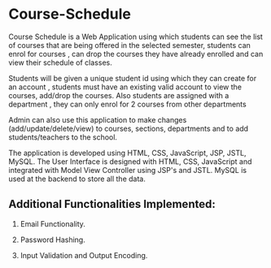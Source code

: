 # Course-Schedule

Course Schedule is a Web Application using which students can see the list of courses that are being offered in the selected semester,
students can enrol for courses , can drop the courses they have already enrolled and can view their schedule of classes.

Students will be given a unique student id using which they can create for an account , students must have an existing valid account
to view the courses, add/drop the courses. Also students are assigned with a department , they can only enrol for 2 courses from other 
departments 

Admin can also use this application to make changes (add/update/delete/view) to courses, sections, departments and to add students/teachers to the school.

The application is developed using HTML, CSS, JavaScript, JSP, JSTL, MySQL. The User Interface is designed with HTML, CSS, JavaScript and integrated with Model View Controller using JSP's and JSTL. MySQL is used at the backend to store all the data.

## Additional Functionalities Implemented:

1. Email Functionality.

2. Password Hashing.

3. Input Validation and Output Encoding.
